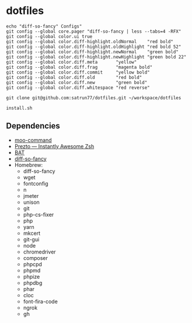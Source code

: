 # dotfiles

```
echo "diff-so-fancy" Configs"
git config --global core.pager "diff-so-fancy | less --tabs=4 -RFX"
git config --global color.ui true
git config --global color.diff-highlight.oldNormal    "red bold"
git config --global color.diff-highlight.oldHighlight "red bold 52"
git config --global color.diff-highlight.newNormal    "green bold"
git config --global color.diff-highlight.newHighlight "green bold 22"
git config --global color.diff.meta       "yellow"
git config --global color.diff.frag       "magenta bold"
git config --global color.diff.commit     "yellow bold"
git config --global color.diff.old        "red bold"
git config --global color.diff.new        "green bold"
git config --global color.diff.whitespace "red reverse"

git clone git@github.com:satrun77/dotfiles.git ~/workspace/dotfiles

install.sh
```

## Dependencies
- [moo-command](http://github.com/satrun77/moo-command)
- [Prezto — Instantly Awesome Zsh](https://github.com/sorin-ionescu/prezto)
- [BAT](https://github.com/sharkdp/bat#installation)
- [diff-so-fancy](https://github.com/so-fancy/diff-so-fancy)
- Homebrew:
    - diff-so-fancy
    - wget
    - fontconfig
    - n
    - jmeter
    - unison
    - git
    - php-cs-fixer
    - php
    - yarn
    - mkcert
    - git-gui
    - node
    - chromedriver
    - composer
    - phpcpd
    - phpmd
    - phpize
    - phpdbg
    - phar
    - cloc
    - font-fira-code
    - ngrok
    - gh 
